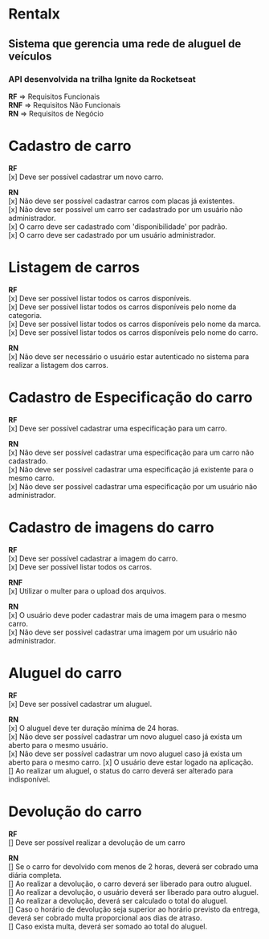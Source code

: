 # Rentalx
## Sistema que gerencia uma rede de aluguel de veículos
### API desenvolvida na trilha Ignite da Rocketseat

**RF** => Requisitos Funcionais     
**RNF** => Requisitos Não Funcionais    
**RN** => Requisitos de Negócio


# Cadastro de carro
**RF**  
[x] Deve ser possível cadastrar um novo carro.  

**RN**  
[x] Não deve ser possível cadastrar carros com placas já existentes.      
[x] Não deve ser possivel um carro ser cadastrado por um usuário não administrador.     
[x] O carro deve ser cadastrado com 'disponibilidade' por padrão.  
[x] O carro deve ser cadastrado por um usuário administrador.

# Listagem de carros
**RF**  
[x] Deve ser possível listar todos os carros disponíveis.   
[x] Deve ser possível listar todos os carros disponíveis pelo nome da categoria.    
[x] Deve ser possível listar todos os carros disponíveis pelo nome da marca.    
[x] Deve ser possível listar todos os carros disponíveis pelo nome do carro.

**RN**  
[x] Não deve ser necessário o usuário estar autenticado no sistema para realizar a listagem dos carros.

# Cadastro de Especificação do carro
**RF**  
[x] Deve ser possível cadastrar uma especificação para um carro.      

**RN**  
[x] Não deve ser possível cadastrar uma especificação para um carro não cadastrado.     
[x] Não deve ser possível cadastrar uma especificação já existente para o mesmo carro.  
[x] Não deve ser possivel cadastrar uma especificação por um usuário não administrador. 

# Cadastro de imagens do carro
**RF**  
[x] Deve ser possível cadastrar a imagem do carro.  
[x] Deve ser possível listar todos os carros.

**RNF**     
[x] Utilizar o multer para o upload dos arquivos.

**RN**  
[x] O usuário deve poder cadastrar mais de uma imagem para o mesmo carro.   
[x] Não deve ser possivel cadastrar uma imagem por um usuário não administrador.    

# Aluguel do carro
**RF**  
[x] Deve ser possível cadastrar um aluguel.

**RN**  
[x] O aluguel deve ter duração mínima de 24 horas.  
[x] Não deve ser possível cadastrar um novo aluguel caso já exista um aberto para o mesmo usuário.  
[x] Não deve ser possível cadastrar um novo aluguel caso já exista um aberto para o mesmo carro. 
[x] O usuário deve estar logado na aplicação.  
[] Ao realizar um aluguel, o status do carro deverá ser alterado para indisponível.  

# Devolução do carro 
**RF**  
[] Deve ser possível realizar a devolução de um carro

**RN**  
[] Se o carro for devolvido com menos de 2 horas, deverá ser cobrado uma diária completa.  
[] Ao realizar a devolução, o carro deverá ser liberado para outro aluguel.  
[] Ao realizar a devolução, o usuário deverá ser liberado para outro aluguel.  
[] Ao realizar a devolução, deverá ser calculado o total do aluguel.  
[] Caso o horário de devolução seja superior ao horário previsto da entrega, deverá ser cobrado multa proporcional aos dias de atraso.  
[] Caso exista multa, deverá ser somado ao total do aluguel.